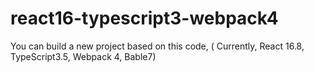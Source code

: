 # react16-typescript3-webpack4
You can build a new project based on this code, ( Currently, React 16.8, TypeScript3.5,  Webpack 4, Bable7)
